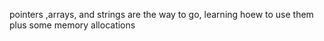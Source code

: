 pointers ,arrays, and strings are the way to go, learning hoew to use them plus some memory allocations

